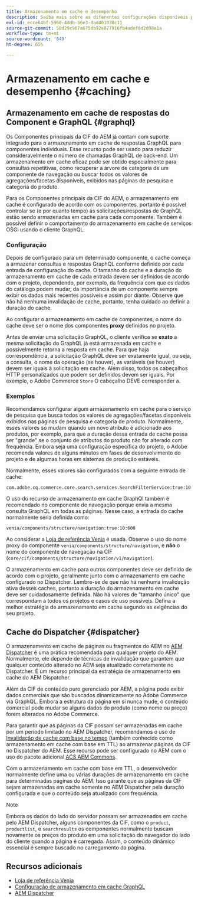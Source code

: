 ```yaml
---
title: Armazenamento em cache e desempenho
description: Saiba mais sobre as diferentes configurações disponíveis para habilitar o GraphQL e o armazenamento em cache de conteúdo para otimizar o desempenho da sua implementação comercial.
exl-id: ecce64bf-5960-4ddb-b6e3-dad401038c11
source-git-commit: 50d29c967a675db92e077916fb4adef6d2d98a1a
workflow-type: tm+mt
source-wordcount: '849'
ht-degree: 65%

---
```


# Armazenamento em cache e desempenho {#caching}

## Armazenamento em cache de respostas do Component e GraphQL {#graphql}

Os Componentes principais da CIF do AEM já contam com suporte integrado para o armazenamento em cache de respostas GraphQL para componentes individuais. Esse recurso pode ser usado para reduzir consideravelmente o número de chamadas GraphQL de back-end. Um armazenamento em cache eficaz pode ser obtido especialmente para consultas repetitivas, como recuperar a árvore de categoria de um componente de navegação ou buscar todos os valores de agregações/facetas disponíveis, exibidos nas páginas de pesquisa e categoria do produto.

Para os Componentes principais da CIF do AEM, o armazenamento em cache é configurado de acordo com os componentes, portanto é possível controlar se (e por quanto tempo) as solicitações/respostas de GraphQL estão sendo armazenadas em cache para cada componente. Também é possível definir o comportamento do armazenamento em cache de serviços OSGi usando o cliente GraphQL.

### Configuração

Depois de configurado para um determinado componente, o cache começa a armazenar consultas e respostas GraphQL conforme definido por cada entrada de configuração do cache. O tamanho do cache e a duração do armazenamento em cache de cada entrada devem ser definidos de acordo com o projeto, dependendo, por exemplo, da frequência com que os dados do catálogo podem mudar, da importância de um componente sempre exibir os dados mais recentes possíveis e assim por diante. Observe que não há nenhuma invalidação de cache, portanto, tenha cuidado ao definir a duração do cache.

Ao configurar o armazenamento em cache de componentes, o nome do cache deve ser o nome dos componentes **proxy** definidos no projeto.

Antes de enviar uma solicitação GraphQL, o cliente verifica se **exato** a mesma solicitação do GraphQL já está armazenada em cache e possivelmente retorna a resposta em cache. Para que haja correspondência, a solicitação GraphQL deve ser exatamente igual, ou seja, a consulta, o nome da operação (se houver), as variáveis (se houver) devem ser iguais à solicitação em cache. Além disso, todos os cabeçalhos HTTP personalizados que podem ser definidos devem ser iguais. Por exemplo, o Adobe Commerce `Store` O cabeçalho DEVE corresponder a.

### Exemplos

Recomendamos configurar algum armazenamento em cache para o serviço de pesquisa que busca todos os valores de agregações/facetas disponíveis exibidos nas páginas de pesquisa e categoria de produto. Normalmente, esses valores só mudam quando um novo atributo é adicionado aos produtos, por exemplo, para que a duração dessa entrada de cache possa ser &quot;grande&quot; se o conjunto de atributos do produto não for alterado com frequência. Embora seja uma configuração específica do projeto, o Adobe recomenda valores de alguns minutos em fases de desenvolvimento do projeto e de algumas horas em sistemas de produção estáveis.

Normalmente, esses valores são configurados com a seguinte entrada de cache:

```
com.adobe.cq.commerce.core.search.services.SearchFilterService:true:10:3600
```

O uso do recurso de armazenamento em cache GraphQl também é recomendado no componente de navegação porque envia a mesma consulta GraphQL em todas as páginas. Nesse caso, a entrada do cache normalmente seria definida como:

```
venia/components/structure/navigation:true:10:600
```

Ao considerar a [Loja de referência Venia](https://github.com/adobe/aem-cif-guides-venia) é usada. Observe o uso do nome proxy do componente `venia/components/structure/navigation`, e **não** o nome do componente de navegação na CIF (`core/cif/components/structure/navigation/v1/navigation`).

O armazenamento em cache para outros componentes deve ser definido de acordo com o projeto, geralmente junto com o armazenamento em cache configurado no Dispatcher. Lembre-se de que não há nenhuma invalidação ativa desses caches, portanto a duração do armazenamento em cache deve ser cuidadosamente definida. Não há valores de &quot;tamanho único&quot; que correspondam a todos os projetos e casos de uso possíveis. Defina a melhor estratégia de armazenamento em cache segundo as exigências do seu projeto.

## Cache do Dispatcher {#dispatcher}

O armazenamento em cache de páginas ou fragmentos do AEM no [AEM Dispatcher](https://experienceleague.adobe.com/docs/experience-manager-dispatcher/using/dispatcher.html?lang=pt-BR) é uma prática recomendada para qualquer projeto do AEM. Normalmente, ele depende de técnicas de invalidação que garantem que qualquer conteúdo alterado no AEM seja atualizado corretamente no Dispatcher. É um recurso principal da estratégia de armazenamento em cache do AEM Dispatcher.

Além da CIF de conteúdo puro gerenciado por AEM, a página pode exibir dados comerciais que são buscados dinamicamente no Adobe Commerce via GraphQL. Embora a estrutura da página em si nunca mude, o conteúdo comercial pode mudar se alguns dados do produto (como nome ou preço) forem alterados no Adobe Commerce.

Para garantir que as páginas da CIF possam ser armazenadas em cache por um período limitado no AEM Dispatcher, recomendamos o uso de [Invalidação de cache com base no tempo](https://experienceleague.adobe.com/docs/experience-manager-dispatcher/using/configuring/dispatcher-configuration.html?lang=en#configuring-time-based-cache-invalidation-enablettl) (também conhecido como armazenamento em cache com base em TTL) ao armazenar páginas da CIF no Dispatcher do AEM. Esse recurso pode ser configurado no AEM com o uso do pacote adicional [ACS AEM Commons](https://adobe-consulting-services.github.io/acs-aem-commons/).

Com o armazenamento em cache com base em TTL, o desenvolvedor normalmente define uma ou várias durações de armazenamento em cache para determinadas páginas do AEM. Isso garante que as páginas da CIF sejam armazenadas em cache somente no AEM Dispatcher pela duração configurada e que o conteúdo seja atualizado com frequência.

>[!NOTE]
>
>Embora os dados do lado do servidor possam ser armazenados em cache pelo AEM Dispatcher, alguns componentes da CIF, como o `product`, `productlist`, e `searchresults` os componentes normalmente buscam novamente os preços do produto em uma solicitação do navegador do lado do cliente quando a página é carregada. Assim, o conteúdo dinâmico essencial é sempre buscado no carregamento da página.

## Recursos adicionais

- [Loja de referência Venia](https://github.com/adobe/aem-cif-guides-venia)
- [Configuração de armazenamento em cache GraphQL](https://github.com/adobe/commerce-cif-graphql-client#caching)
- [AEM Dispatcher](https://experienceleague.adobe.com/docs/experience-manager-dispatcher/using/dispatcher.html?lang=pt-BR)
